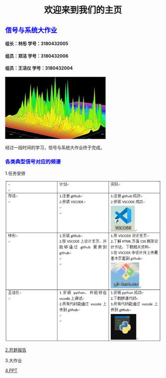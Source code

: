 <IDOCTYPE html>
<html>
<head>
<meta charset="utf-8">
</head>
<body>
<title>欢迎来到我们的主页</title>
<h1><center>欢迎来到我们的主页</center></h1>
<h2 style="color:blue;">信号与系统大作业</h2>
<h4>组长：林彤   学号：3180432005</h4> 
<h4>组员：郑洁   学号：3180432006</h4>
<h4>组员：王洁仪 学号：3180432004</h4>
<p>
<img src="timg.jpg" >
<br>
</p> 经过一段时间的学习，信号与系统大作业终于完成。
<h3 style="color:blue;">各类典型信号对应的频谱</h3>
<p>
<p1>1.任务安排</p1>
</p>
<p>
<img src="task.png">
</p>
<p>
<p1><a href="https://github.com/13123891831/hello/blob/master/report">2.开题报告</a></p1>
</p>
<p>
<p1>3.大作业</p1>
</p>
<p>
<p1><a href="https://github.com/13123891831/hello/blob/master/ppt.pptx">4.PPT</a></p1>
</p>
</body>
</html>
